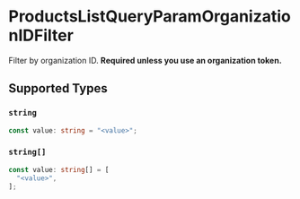 # ProductsListQueryParamOrganizationIDFilter

Filter by organization ID. **Required unless you use an organization token.**


## Supported Types

### `string`

```typescript
const value: string = "<value>";
```

### `string[]`

```typescript
const value: string[] = [
  "<value>",
];
```

